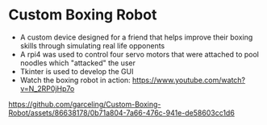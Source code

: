# Custom Boxing Robot
- A custom device designed for a friend that helps improve their boxing skills through simulating real life opponents
- A rpi4 was used to control four servo motors that were attached to pool noodles which "attacked" the user
- Tkinter is used to develop the GUI
- Watch the boxing robot in action: https://www.youtube.com/watch?v=N_2RP0jHp7o

https://github.com/garceling/Custom-Boxing-Robot/assets/86638178/0b71a804-7a66-476c-941e-de58603cc1d6

